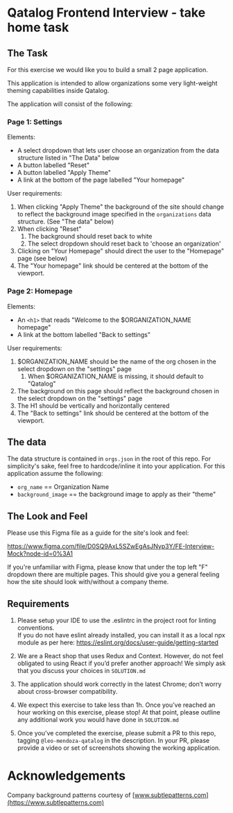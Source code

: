 # Qatalog Frontend Interview - take home task

## The Task

For this exercise we would like you to build a small 2 page application. 

This application is intended to allow organizations some very light-weight theming capabilities inside Qatalog. 

The application will consist of the following:

### Page 1: Settings

Elements:
* A select dropdown that lets user choose an organization from the data structure listed in "The Data" below
* A button labelled "Reset"
* A button labelled "Apply Theme"
* A link at the bottom of the page labelled "Your homepage"

User requirements:
1. When clicking "Apply Theme" the background of the site should change to reflect the background image specified in the `organizations` data structure. (See "The data" below)
1. When clicking "Reset" 
	1. The background should reset back to white
	1. The select dropdown should reset back to 'choose an organization'
1. Clicking on "Your Homepage" should direct the user to the "Homepage" page (see below)
1. The "Your homepage" link should be centered at the bottom of the viewport.

### Page 2: Homepage

Elements:
* An `<h1>` that reads "Welcome to the $ORGANIZATION_NAME homepage"
* A link at the bottom labelled "Back to settings"

User requirements:
1. $ORGANIZATION_NAME should be the name of the org chosen in the select dropdown on the "settings" page
	1. When $ORGANIZATION_NAME is missing, it should default to "Qatalog"
1. The background on this page should reflect the background chosen in the select dropdown on the "settings" page
1. The H1 should be vertically and horizontally centered
1. The "Back to settings" link should be centered at the bottom of the viewport.

## The data
The data structure is contained in `orgs.json` in the root of this repo. For simplicity's sake, feel free to hardcode/inline it into your application. For this application assume the following:

* `org_name` == Organization Name
* `background_image` == the background image to apply as their "theme"

## The Look and Feel

Please use this Figma file as a guide for the site's look and feel:

https://www.figma.com/file/D0SQ9AxL5SZwEgAsJNyp3Y/FE-Interview-Mock?node-id=0%3A1

If you're unfamiliar with Figma, please know that under the top left "F"
dropdown there are multiple pages. This should give you a general
feeling how the site should look with/without a company theme.

## Requirements

1. Please setup your IDE to use the .eslintrc in the project root for linting conventions.  
	 If you do not have eslint already installed, you can install it as a local npx module as per here: https://eslint.org/docs/user-guide/getting-started

2. We are a React shop that uses Redux and Context. However, do not feel obligated to using React if you’d prefer another approach! We simply ask that you discuss your choices in `SOLUTION.md`

3. The application should work correctly in the latest Chrome; don’t worry about cross-browser compatibility. 

4. We expect this exercise to take less than 1h. Once you’ve reached an hour working on this exercise, please stop! At that point, please outline any additional work you would have done in `SOLUTION.md`

5. Once you’ve completed the exercise, please submit a PR to this repo, tagging `@leo-mendoza-qatalog` in the description. In your PR, please provide a video or set of screenshots showing the working application.


# Acknowledgements

Company background patterns courtesy of
    [www.subtlepatterns.com](https://www.subtlepatterns.com)
